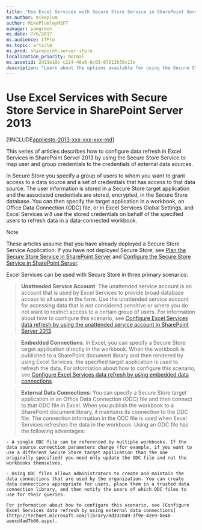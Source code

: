 ```yaml
---
title: "Use Excel Services with Secure Store Service in SharePoint Server 2013"
ms.author: mikeplum
author: MikePlumleyMSFT
manager: pamgreen
ms.date: 7/6/2017
ms.audience: ITPro
ms.topic: article
ms.prod: sharepoint-server-itpro
localization_priority: Normal
ms.assetid: 2d11e10c-c224-46a6-8c03-07913b38c13e
description: "Learn about the options available for using the Secure Store Service with Excel Services in SharePoint Server 2013 to refresh data from external data sources."
---
```


# Use Excel Services with Secure Store Service in SharePoint Server 2013

[!INCLUDE[appliesto-2013-xxx-xxx-xxx-md](../includes/appliesto-2013-xxx-xxx-xxx-md.md)]
  
This series of articles describes how to configure data refresh in Excel Services in SharePoint Server 2013 by using the Secure Store Service to map user and group credentials to the credentials of external data sources.
  
In Secure Store you specify a group of users to whom you want to grant access to a data source and a set of credentials that has access to that data source. The user information is stored in a Secure Store target application and the associated credentials are stored, encrypted, in the Secure Store database. You can then specify the target application in a workbook, an Office Data Connection (ODC) file, or in Excel Services Global Settings, and Excel Services will use the stored credentials on behalf of the specified users to refresh data in a data-connected workbook. 
  
> [!NOTE]
> These articles assume that you have already deployed a Secure Store Service Application. If you have not deployed Secure Store, see [Plan the Secure Store Service in SharePoint Server](http://technet.microsoft.com/library/e1196de0-1eb9-4c50-aeca-93e0eba7be0d%28Office.14%29.aspx) and [Configure the Secure Store Service in SharePoint Server](configure-the-secure-store-service.md). 
  
Excel Services can be used with Secure Store in three primary scenarios:
  
> **Unattended Service Account**: The unattended service account is an account that is used by Excel Services to provide broad database access to all users in the farm. Use the unattended service account for accessing data that is not considered sensitive or where you do not want to restrict access to a certain group of users. For information about how to configure this scenario, see [Configure Excel Services data refresh by using the unattended service account in SharePoint Server 2013](configure-the-unattended-service-account-0.md).
    
> **Embedded Connections**: In Excel, you can specify a Secure Store target application directly in the workbook. When the workbook is published to a SharePoint document library and then rendered by using Excel Services, the specified target application is used to refresh the data. For information about how to configure this scenario, see [Configure Excel Services data refresh by using embedded data connections](http://technet.microsoft.com/library/9a78496b-50c0-471c-b112-6dbc7231635d.aspx).
    
> **External Data Connections**: You can specify a Secure Store target application in an Office Data Connection (ODC) file and then connect to that ODC file in Excel. When you publish the workbook to a SharePoint document library, it maintains its connection to the ODC file. The connection information in the ODC file is used when Excel Services refreshes the data in the workbook. Using an ODC file has the following advantages:
    
    - A single ODC file can be referenced by multiple workbooks. If the data source connection parameters change (for example, if you want to use a different Secure Store target application than the one originally specified) you need only update the ODC file and not the workbooks themselves.
    
    - Using ODC files allows administrators to create and maintain the data connections that are used by the organization. You can create data connections appropriate for users, place them in a trusted data connection library, and then notify the users of which ODC files to use for their queries.
    
    For information about how to configure this scenario, see [Configure Excel Services data refresh by using external data connections](http://technet.microsoft.com/library/0d33c049-3f9e-42e9-be48-aeecd4ad7b66.aspx).
    

